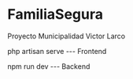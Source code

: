 # FamiliaSegura
Proyecto Municipalidad Victor Larco


php artisan serve --- Frontend

npm run dev --- Backend
